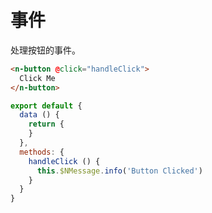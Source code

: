 # 事件
处理按钮的事件。
```html
<n-button @click="handleClick">
  Click Me
</n-button>
```

```js
export default {
  data () {
    return {
    }
  },
  methods: {
    handleClick () {
      this.$NMessage.info('Button Clicked')
    }
  }
}
```
